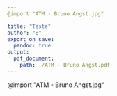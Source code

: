 ```yaml
---
@import "ATM - Bruno Angst.jpg"

title: "Teste"
author: "B"
export_on_save:
  pandoc: true
output:
  pdf_document:
    path: ./ATM - Bruno Angst.pdf
---
```


@import "ATM - Bruno Angst.jpg"
